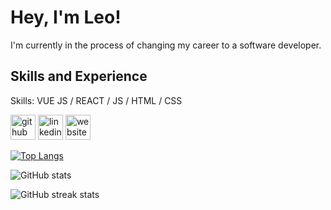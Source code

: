 # Hey, I'm Leo!

I'm currently in the process of changing my career to a software developer.

## Skills and Experience
Skills: VUE JS / REACT / JS / HTML / CSS



[<img src='https://cdn.jsdelivr.net/npm/simple-icons@3.0.1/icons/github.svg' alt='github' height='40'>](https://github.com/lenehrt)  [<img src='https://cdn.jsdelivr.net/npm/simple-icons@3.0.1/icons/linkedin.svg' alt='linkedin' height='40'>](https://www.linkedin.com/in/lenehrt/)  [<img src='https://cdn.jsdelivr.net/npm/simple-icons@3.0.1/icons/icloud.svg' alt='website' height='40'>](www.lenehrt.com)  

[![Top Langs](https://github-readme-stats.vercel.app/api/top-langs/?username=lenehrt)](https://github.com/anuraghazra/github-readme-stats)

![GitHub stats](https://github-readme-stats.vercel.app/api?username=lenehrt&show_icons=true)  

![GitHub streak stats](https://github-readme-streak-stats.herokuapp.com/?user=lenehrt)  
